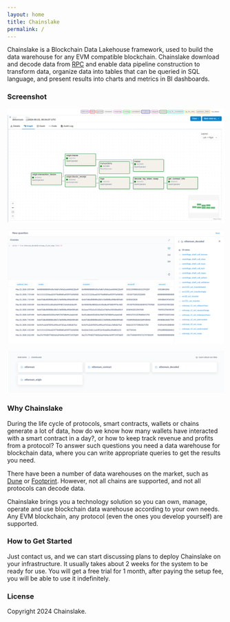 ```yaml
---
layout: home
title: Chainslake
permalink: /
---
```


Chainslake is a Blockchain Data Lakehouse framework, used to build the data warehouse for any EVM compatible blockchain. Chainslake download and decode data from [RPC](https://ethereum.org/vi/developers/docs/apis/json-rpc/) and enable data pipeline construction to transform data, organize data into tables that can be queried in SQL language, and present results into charts and metrics in BI dashboards.

### Screenshot

![Data pipeline](/assets/images/pages/data-pipeline.png)

![Query playground](/assets/images/pages/query-playground.png)

![Data catalog](/assets/images/pages/data-catalog.png)

### Why Chainslake

During the life cycle of protocols, smart contracts, wallets or chains generate a lot of data, how do we know how many wallets have interacted with a smart contract in a day?, or how to keep track revenue and profits from a protocol? To answer such questions you need a data warehouse for blockchain data, where you can write appropriate queries to get the results you need.

There have been a number of data warehouses on the market, such as [Dune](https://dune.com/) or [Footprint](https://www.footprint.network/). However, not all chains are supported, and not all protocols can decode data.

Chainslake brings you a technology solution so you can own, manage, operate and use blockchain data warehouse according to your own needs. Any EVM blockchain, any protocol (even the ones you develop yourself) are supported.

### How to Get Started

Just contact us, and we can start discussing plans to deploy Chainslake on your infrastructure. It usually takes about 2 weeks for the system to be ready for use. You will get a free trial for 1 month, after paying the setup fee, you will be able to use it indefinitely.

### License

Copyright 2024 Chainslake.

